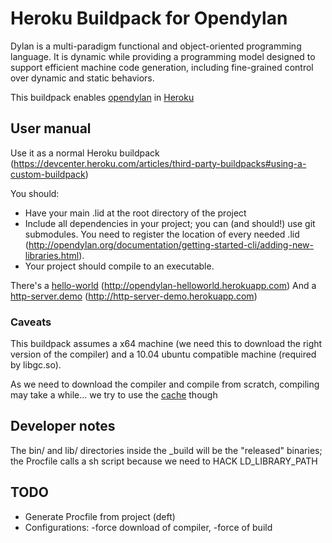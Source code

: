 # Heroku Buildpack for Opendylan

Dylan is a multi-paradigm functional and object-oriented programming language. It is dynamic while providing a programming model designed to support efficient machine code generation, including fine-grained control over dynamic and static behaviors.

This buildpack enables [opendylan](http://opendylan.org/) in [Heroku](https://www.heroku.com/)

## User manual

Use it as a normal Heroku buildpack (https://devcenter.heroku.com/articles/third-party-buildpacks#using-a-custom-buildpack)

You should: 
* Have your main .lid at the root directory of the project
* Include all dependencies in your project; you can (and should!) use git submodules. You need to register the location of every needed .lid (http://opendylan.org/documentation/getting-started-cli/adding-new-libraries.html).
* Your project should compile to an executable. 

There's a [hello-world](https://github.com/rjmacready/heroku-opendylan-helloworld) (http://opendylan-helloworld.herokuapp.com)
And a [http-server.demo](https://github.com/rjmacready/heroku-http-server-demo) (http://http-server-demo.herokuapp.com)

### Caveats

This buildpack assumes a x64 machine (we need this to download the right version of the compiler) and a 10.04 ubuntu compatible machine (required by libgc.so).

As we need to download the compiler and compile from scratch, compiling may take a while... we try to use the <a href="https://devcenter.heroku.com/articles/buildpack-api#caching">cache</a> though

## Developer notes

The bin/ and lib/ directories inside the _build will be the "released" binaries; the Procfile calls a sh script because we need to HACK LD_LIBRARY_PATH

## TODO

* Generate Procfile from project (deft)
* Configurations: -force download of compiler, -force of build
